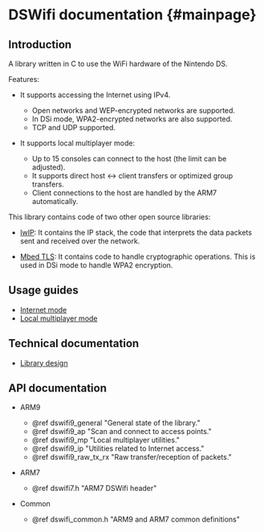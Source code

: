 DSWifi documentation {#mainpage}
====================

## Introduction

A library written in C to use the WiFi hardware of the Nintendo DS.

Features:

- It supports accessing the Internet using IPv4.

  - Open networks and WEP-encrypted networks are supported.
  - In DSi mode, WPA2-encrypted networks are also supported.
  - TCP and UDP supported.

- It supports local multiplayer mode:

  - Up to 15 consoles can connect to the host (the limit can be adjusted).
  - It supports direct host <-> client transfers or optimized group transfers.
  - Client connections to the host are handled by the ARM7 automatically.

This library contains code of two other open source libraries:

- [lwIP](https://savannah.nongnu.org/projects/lwip/): It contains the IP stack,
  the code that interprets the data packets sent and received over the network.

- [Mbed TLS](https://github.com/Mbed-TLS/mbedtls): It contains code to handle
  cryptographic operations. This is used in DSi mode to handle WPA2 encryption.

## Usage guides

- [Internet mode](internet_mode.md)
- [Local multiplayer mode](local_multiplayer_mode.md)

## Technical documentation

- [Library design](library_design.md)

## API documentation

- ARM9
  - @ref dswifi9_general "General state of the library."
  - @ref dswifi9_ap "Scan and connect to access points."
  - @ref dswifi9_mp "Local multiplayer utilities."
  - @ref dswifi9_ip "Utilities related to Internet access."
  - @ref dswifi9_raw_tx_rx "Raw transfer/reception of packets."

- ARM7
  - @ref dswifi7.h "ARM7 DSWifi header"

- Common
  - @ref dswifi_common.h "ARM9 and ARM7 common definitions"
